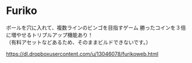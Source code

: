 # Furiko


ボールを穴に入れて、複数ラインのビンゴを目指すゲーム 
勝ったコインを３倍に増やせるトリプルアップ機能あり！  
（有料アセットなどあるため、そのままビルドできないです。）

<https://dl.dropboxusercontent.com/u/13046078/furikoweb.html>  
